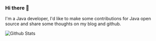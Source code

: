 ### Hi there 👋

I'm a Java developer, I'd like to make some contributions for Java open source and share some thoughts on my blog and github.

![Github Stats](https://github-readme-stats.vercel.app/api?username=shiyindaxiaojie&show_icons=true&theme=dark)

<!--
**shiyindaxiaojie/shiyindaxiaojie** is a ✨ _special_ ✨ repository because its `README.md` (this file) appears on your GitHub profile.

Here are some ideas to get you started:

- 🔭 I’m currently working on ...
- 🌱 I’m currently learning ...
- 👯 I’m looking to collaborate on ...
- 🤔 I’m looking for help with ...
- 💬 Ask me about ...
- 📫 How to reach me: ...
- 😄 Pronouns: ...
- ⚡ Fun fact: ...
-->
